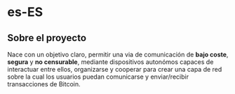 # es-ES

## Sobre el proyecto

Nace con un objetivo claro, permitir una via de comunicación de **bajo coste**, **segura** y **no censurable**,
mediante dispositivos autonómos capaces de interactuar entre ellos, organizarse y cooperar
para crear una capa de red sobre la cual los usuarios puedan comunicarse y enviar/recibir transacciones de Bitcoin.
